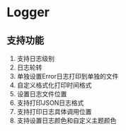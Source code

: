 # Logger
## 支持功能
1. 支持日志级别
2. 日志轮转
3. 单独设置Error日志打印到单独的文件
4. 自定义格式化打印时间格式
5. 设置日志文件位置
6. 支持打印JSON日志格式
7. 支持打印日志具体调用位置
8. 支持设置日志颜色和自定义主题颜色